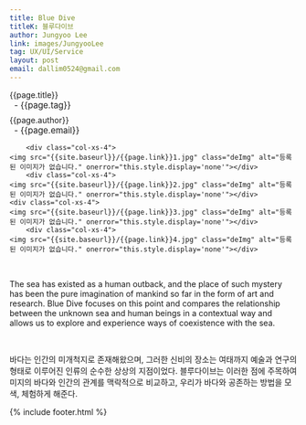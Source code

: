 ```yaml
---
title: Blue Dive
titleK: 블루다이브
author: Jungyoo Lee
link: images/JungyooLee
tag: UX/UI/Service
layout: post
email: dallim0524@gmail.com
---	
```


<div class="container">

<div class="deDep">
{{page.title}}<br>
<p style="font-size:15px; margin:0px; padding:0px 0px 0px 8px; margin:0px 0px 8px 0px;">- {{page.tag}}</p>
{{page.author}}<br>
<p style="font-size:15px; margin:0px; padding:0px 0px 0px 8px;">- {{page.email}}</p>
</div>


<div class="row" class="imgcolor">
	
		<div class="col-xs-4">
	<img src="{{site.baseurl}}/{{page.link}}1.jpg" class="deImg" alt="등록된 이미지가 없습니다." onerror="this.style.display='none'"></div>
		<div class="col-xs-4">
	<img src="{{site.baseurl}}/{{page.link}}2.jpg" class="deImg" alt="등록된 이미지가 없습니다." onerror="this.style.display='none'"></div>
	<div class="col-xs-4">
	<img src="{{site.baseurl}}/{{page.link}}3.jpg" class="deImg" alt="등록된 이미지가 없습니다." onerror="this.style.display='none'"></div>
		<div class="col-xs-4">
	<img src="{{site.baseurl}}/{{page.link}}4.jpg" class="deImg" alt="등록된 이미지가 없습니다." onerror="this.style.display='none'"></div>
	
</div>
<br>

<div class="det lato">


The sea has existed as a human outback, and the place of such mystery has been the pure imagination of mankind so far in the form of art and research. Blue Dive focuses on this point and compares the relationship between the unknown sea and human beings in a contextual way and allows us to explore and experience ways of coexistence with the sea.



</div>

<br>

<div class="noto">

바다는 인간의 미개척지로 존재해왔으며, 그러한 신비의 장소는 여태까지 예술과 연구의 형태로 이루어진 인류의 순수한 상상의 지점이었다. 블루다이브는 이러한 점에 주목하여 미지의 바다와 인간의 관계를 맥락적으로 비교하고, 우리가 바다와 공존하는 방법을 모색, 체험하게 해준다.


</div>
{% include footer.html %} 